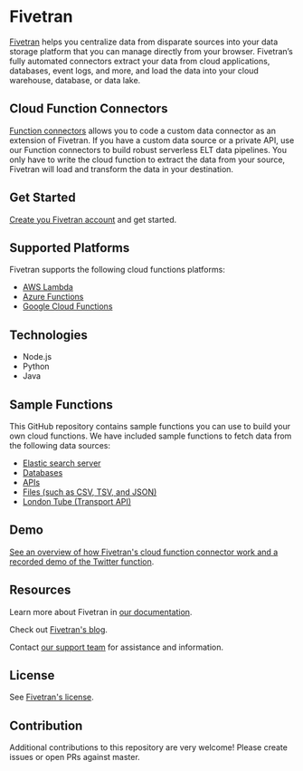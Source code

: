 # Fivetran

[Fivetran](https://fivetran.com/) helps you centralize data from disparate sources into your data storage platform that you can manage directly from your browser. Fivetran’s fully automated connectors extract your data from cloud applications, databases, event logs, and more, and load the data into your cloud warehouse, database, or data lake.

## Cloud Function Connectors

[Function connectors](https://fivetran.com/docs/functions) allows you to code a custom data connector as an extension of Fivetran. If you have a custom data source or a private API, use our Function connectors to build robust serverless ELT data pipelines. You only have to write the cloud function to extract the data from your source, Fivetran will load and transform the data in your destination. 

## Get Started

[Create you Fivetran account](https://fivetran.com/signup?email=) and get started.

## Supported Platforms

Fivetran supports the following cloud functions platforms:

 - [AWS Lambda](https://aws.amazon.com/lambda/)
 - [Azure Functions](https://azure.microsoft.com/Functions/Serverless)
 - [Google Cloud Functions](https://cloud.google.com/functions/) 

## Technologies

- Node.js
- Python
- Java

## Sample Functions

This GitHub repository contains sample functions you can use to build your own cloud functions. We have included sample functions to fetch data from the following data sources:

- [Elastic search server](https://github.com/fivetran/functions/tree/master/elastic_search)
- [Databases](https://github.com/fivetran/functions/tree/master/database)
- [APIs](https://github.com/fivetran/functions/tree/master/api/)
- [Files (such as CSV, TSV, and JSON)](https://github.com/fivetran/functions/tree/master/file)
- [London Tube (Transport API)](https://github.com/fivetran/functions/tree/master/LondonSubway)

## Demo

[See an overview of how Fivetran's cloud function connector work and a recorded demo of the Twitter function](https://www.youtube.com/watch?v=HrOdDKOPqhg).

## Resources

Learn more about Fivetran in [our documentation](https://fivetran.com/docs/getting-started).

Check out [Fivetran's blog](https://fivetran.com/blog).

Contact [our support team](https://support.fivetran.com/hc/en-us) for assistance and information. 

## License

See [Fivetran's license](https://github.com/fivetran/functions/blob/master/LICENSE).

## Contribution

Additional contributions to this repository are very welcome! Please create issues or open PRs against master.
